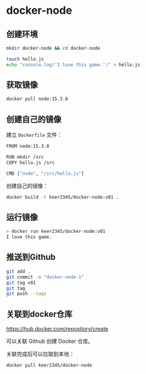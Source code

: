 # docker-node

## 创建环境
``` sh
mkdir docker-node && cd docker-node

touch hello.js
echo "console.log('I love this game.')" > hello.js
```
## 获取镜像
``` sh
docker pull node:15.3.0
```
## 创建自己的镜像
建立 `Dockerfile` 文件：

``` sh
FROM node:15.3.0

RUN mkdir /src
COPY hello.js /src

CMD ["node", "/src/hello.js"]
```

创建自己的镜像：

``` sh
docker build -t keer2345/docker-node:v01 .
```
## 运行镜像
``` sh
> docker run keer2345/docker-node:v01
I love this game.
```

## 推送到Github

``` sh
git add .
git commit -m "docker-node-1"
git tag v01
git tag
git push --tags
```

## 关联到docker仓库

https://hub.docker.com/repository/create

可以关联 Github 创建 Docker 仓库。

关联完成后可以拉取到本地：

``` sh
docker pull keer2345/docker-node
```
